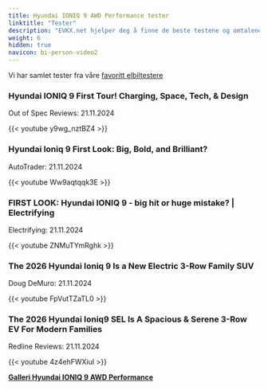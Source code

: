 ```yaml
---
title: Hyundai IONIQ 9 AWD Performance tester
linktitle: "Tester"
description: "EVKX.net hjelper deg å finne de beste testene og omtalene av denne modellen."
weight: 6
hidden: true
navicon: bi-person-video2
---
```

Vi har samlet tester fra våre [favoritt elbiltestere](../../../../../guides/evreviewers/)

<div class="container text-center shadow p-2 pe-4 mb-5 bg-body-tertiary rounded border">
<h3>Hyundai IONIQ 9 First Tour! Charging, Space, Tech, &amp; Design</h3>
<p>Out of Spec Reviews: 21.11.2024</p>

{{< youtube y9wg_nztBZ4 >}}

</div>
<div class="container text-center shadow p-2 pe-4 mb-5 bg-body-tertiary rounded border">
<h3>Hyundai Ioniq 9 First Look: Big, Bold, and Brilliant?</h3>
<p>AutoTrader: 21.11.2024</p>

{{< youtube Ww9aqtqqk3E >}}

</div>
<div class="container text-center shadow p-2 pe-4 mb-5 bg-body-tertiary rounded border">
<h3>FIRST LOOK: Hyundai IONIQ 9 - big hit or huge mistake? | Electrifying</h3>
<p>Electrifying: 21.11.2024</p>

{{< youtube ZNMuTYmRghk >}}

</div>
<div class="container text-center shadow p-2 pe-4 mb-5 bg-body-tertiary rounded border">
<h3>The 2026 Hyundai Ioniq 9 Is a New Electric 3-Row Family SUV</h3>
<p>Doug DeMuro: 21.11.2024</p>

{{< youtube FpVutTZaTL0 >}}

</div>
<div class="container text-center shadow p-2 pe-4 mb-5 bg-body-tertiary rounded border">
<h3>The 2026 Hyundai Ioniq9 SEL Is A Spacious &amp; Serene 3-Row EV For Modern Families</h3>
<p>Redline Reviews: 21.11.2024</p>

{{< youtube 4z4ehFWXiuI >}}

</div>
<div class="mt-3 mb-3">
<a href="../gallery/" class="text-decoration-none text-black">
<strong><i class="bi-arrow-left"></i>Galleri  </strong>
</a>
<a href="../" class="text-decoration-none text-black float-end">
<strong>Hyundai IONIQ 9 AWD Performance <i class="bi-arrow-right"></i></strong>
</a>
</div>
